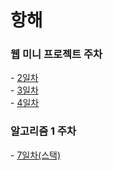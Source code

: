 <h1> 항해 </h1>
<h3> 웹 미니 프로젝트 주차 </h3>
- <a href="https://github.com/southoftheriver/TIL/blob/master/잡다한T끌/docs/항해/day_2.md"> 2일차 </a><br>
- <a href="https://github.com/southoftheriver/TIL/blob/master/잡다한T끌/docs/항해/day_3.md"> 3일차 </a><br>
- <a href="https://github.com/southoftheriver/TIL/blob/master/잡다한T끌/docs/항해/day_4.md"> 4일차 </a><br>

<h3> 알고리즘 1 주차 </h3>
- <a href="https://github.com/southoftheriver/TIL/blob/master/잡다한T끌/docs/항해/day_7.md"> 7일차(스택) </a><br>
